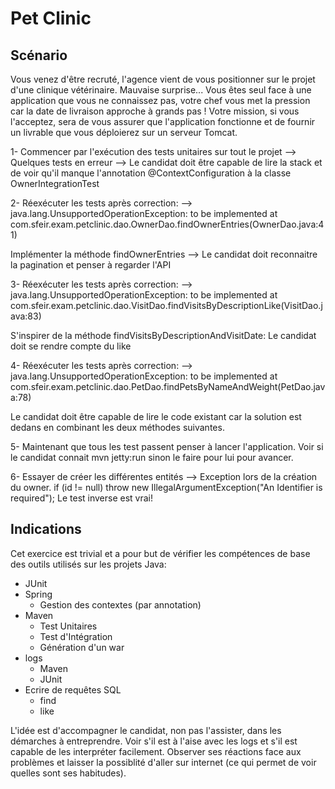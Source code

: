 # Pet Clinic

## Scénario

Vous venez d'être recruté, l'agence vient de vous positionner sur le projet d'une clinique vétérinaire.
Mauvaise surprise... Vous êtes seul face à une application que vous ne connaissez pas, votre chef vous met la pression car la date de livraison approche à grands pas !
Votre mission, si vous l'acceptez, sera de vous assurer que l'application fonctionne et de fournir un livrable que vous déploierez sur un serveur Tomcat.

1- Commencer par l'exécution des tests unitaires sur tout le projet
--> Quelques tests en erreur --> Le candidat doit être capable de lire la stack
et de voir qu'il manque l'annotation @ContextConfiguration à la classe OwnerIntegrationTest

2- Réexécuter les tests après correction:
--> java.lang.UnsupportedOperationException: to be implemented
	at com.sfeir.exam.petclinic.dao.OwnerDao.findOwnerEntries(OwnerDao.java:41)
	
Implémenter la méthode findOwnerEntries --> Le candidat doit reconnaitre la pagination et penser à regarder l'API

3- Réexécuter les tests après correction:
--> java.lang.UnsupportedOperationException: to be implemented
	at com.sfeir.exam.petclinic.dao.VisitDao.findVisitsByDescriptionLike(VisitDao.java:83)

S'inspirer de la méthode findVisitsByDescriptionAndVisitDate: Le candidat doit se rendre compte du like 

4- Réexécuter les tests après correction:
--> java.lang.UnsupportedOperationException: to be implemented
	at com.sfeir.exam.petclinic.dao.PetDao.findPetsByNameAndWeight(PetDao.java:78)

Le candidat doit être capable de lire le code existant car la solution est dedans en combinant les deux méthodes suivantes.	

5- Maintenant que tous les test passent penser à lancer l'application.
Voir si le candidat connait mvn jetty:run sinon le faire pour lui pour avancer.

6- Essayer de créer les différentes entités --> Exception lors de la création du owner.
		if (id != null)
			throw new IllegalArgumentException("An Identifier is required"); 
Le test inverse est vrai!

## Indications

Cet exercice est trivial et a pour but de vérifier les compétences de base des outils utilisés sur les projets Java:
- JUnit
- Spring
	- Gestion des contextes (par annotation)
- Maven
	- Test Unitaires
	- Test d'Intégration
	- Génération d'un war
- logs
	- Maven
	- JUnit
- Ecrire de requêtes SQL
	- find
	- like

L'idée est d'accompagner le candidat, non pas l'assister, dans les démarches à entreprendre.
Voir s'il est à l'aise avec les logs et s'il est capable de les interpréter facilement.
Observer ses réactions face aux problèmes et laisser la possiblité d'aller sur internet (ce qui permet de voir quelles sont ses habitudes).
